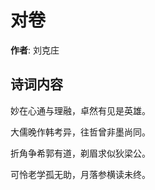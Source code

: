 # 对卷

**作者**: 刘克庄

## 诗词内容

妙在心通与理融，卓然有见是英雄。

大儒晚作韩考异，往哲曾非墨尚同。

折角争希郭有道，剃眉求似狄梁公。

可怜老学孤无助，月落参横读未终。

